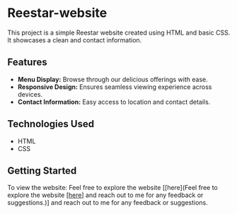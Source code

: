 # Reestar-website

This project is a simple Reestar website created using HTML and basic CSS. It showcases a clean and contact information.

## Features

- **Menu Display:** Browse through our delicious offerings with ease.
- **Responsive Design:** Ensures seamless viewing experience across devices.
- **Contact Information:** Easy access to location and contact details.

## Technologies Used

- HTML
- CSS


## Getting Started

To view the website:
Feel free to explore the website [[here](Feel free to explore the website [[here](https://ramanakumarb.github.io/portfolio---simple-website/index.html)] and reach out to me for any feedback or suggestions.)] and reach out to me for any feedback or suggestions.

